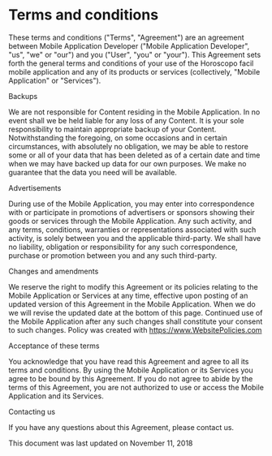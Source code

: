 # Terms and conditions

These terms and conditions ("Terms", "Agreement") are an agreement between Mobile Application Developer ("Mobile Application Developer", "us", "we" or "our") and you ("User", "you" or "your"). This Agreement sets forth the general terms and conditions of your use of the Horoscopo facil mobile application and any of its products or services (collectively, "Mobile Application" or "Services").

Backups

We are not responsible for Content residing in the Mobile Application. In no event shall we be held liable for any loss of any Content. It is your sole responsibility to maintain appropriate backup of your Content. Notwithstanding the foregoing, on some occasions and in certain circumstances, with absolutely no obligation, we may be able to restore some or all of your data that has been deleted as of a certain date and time when we may have backed up data for our own purposes. We make no guarantee that the data you need will be available.

Advertisements

During use of the Mobile Application, you may enter into correspondence with or participate in promotions of advertisers or sponsors showing their goods or services through the Mobile Application. Any such activity, and any terms, conditions, warranties or representations associated with such activity, is solely between you and the applicable third-party. We shall have no liability, obligation or responsibility for any such correspondence, purchase or promotion between you and any such third-party.

Changes and amendments

We reserve the right to modify this Agreement or its policies relating to the Mobile Application or Services at any time, effective upon posting of an updated version of this Agreement in the Mobile Application. When we do we will revise the updated date at the bottom of this page. Continued use of the Mobile Application after any such changes shall constitute your consent to such changes. Policy was created with https://www.WebsitePolicies.com

Acceptance of these terms

You acknowledge that you have read this Agreement and agree to all its terms and conditions. By using the Mobile Application or its Services you agree to be bound by this Agreement. If you do not agree to abide by the terms of this Agreement, you are not authorized to use or access the Mobile Application and its Services.

Contacting us

If you have any questions about this Agreement, please contact us.

This document was last updated on November 11, 2018
